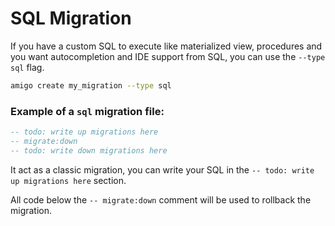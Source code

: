 # SQL Migration

If you have a custom SQL to execute like materialized view, procedures and you want autocompletion and IDE support from 
SQL, you can use the `--type sql` flag.

```sh
amigo create my_migration --type sql
```

### Example of a `sql` migration file:

```sql
-- todo: write up migrations here
-- migrate:down
-- todo: write down migrations here
```

It act as a classic migration, you can write your SQL in the `-- todo: write up migrations here` section.

All code below the `-- migrate:down` comment will be used to rollback the migration.